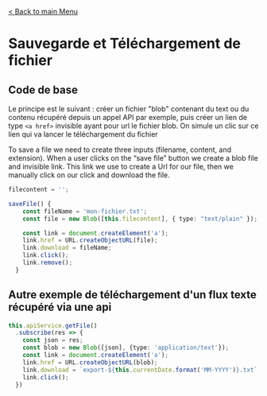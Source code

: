 [< Back to main Menu](https://github.com/gsoulie/angular-resources/blob/master/ng-sheet.md)    

# Sauvegarde et Téléchargement de fichier

## Code de base

Le principe est le suivant : créer un fichier "blob" contenant du text ou du contenu récupéré depuis un appel API par exemple, puis créer un lien de type ````<a href>```` invisible ayant pour url le fichier blob. On simule un clic sur ce lien qui va lancer le téléchargement du fichier

To save a file we need to create three inputs (filename, content, and extension). When a user clicks on the “save file” button we create a blob file and invisible link. This link we use to create a Url for our file, then we manually click on our click and download the file.

````typescript
filecontent = '';

saveFile() {
    const fileName = 'mon-fichier.txt';
    const file = new Blob([this.filecontent], { type: "text/plain" });

    const link = document.createElement('a');
    link.href = URL.createObjectURL(file);
    link.download = fileName;
    link.click();
    link.remove();
  }
````

## Autre exemple de téléchargement d'un flux texte récupéré via une api

````typescript
this.apiService.getFile()
  .subscribe(res => {
    const json = res;
    const blob = new Blob([json], {type: 'application/text'});
    const link = document.createElement('a');
    link.href = URL.createObjectURL(blob);
    link.download = `export-${this.currentDate.format('MM-YYYY')}.txt`;
    link.click();
  })
````
